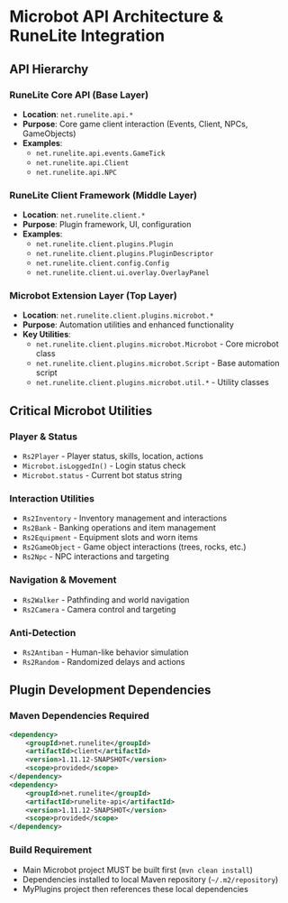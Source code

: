# Microbot API Architecture & RuneLite Integration

## API Hierarchy

### RuneLite Core API (Base Layer)
- **Location**: `net.runelite.api.*`
- **Purpose**: Core game client interaction (Events, Client, NPCs, GameObjects)
- **Examples**: 
  - `net.runelite.api.events.GameTick`
  - `net.runelite.api.Client`
  - `net.runelite.api.NPC`

### RuneLite Client Framework (Middle Layer)  
- **Location**: `net.runelite.client.*`
- **Purpose**: Plugin framework, UI, configuration
- **Examples**:
  - `net.runelite.client.plugins.Plugin`
  - `net.runelite.client.plugins.PluginDescriptor` 
  - `net.runelite.client.config.Config`
  - `net.runelite.client.ui.overlay.OverlayPanel`

### Microbot Extension Layer (Top Layer)
- **Location**: `net.runelite.client.plugins.microbot.*`
- **Purpose**: Automation utilities and enhanced functionality
- **Key Utilities**:
  - `net.runelite.client.plugins.microbot.Microbot` - Core microbot class
  - `net.runelite.client.plugins.microbot.Script` - Base automation script
  - `net.runelite.client.plugins.microbot.util.*` - Utility classes

## Critical Microbot Utilities

### Player & Status
- `Rs2Player` - Player status, skills, location, actions
- `Microbot.isLoggedIn()` - Login status check
- `Microbot.status` - Current bot status string

### Interaction Utilities
- `Rs2Inventory` - Inventory management and interactions
- `Rs2Bank` - Banking operations and item management  
- `Rs2Equipment` - Equipment slots and worn items
- `Rs2GameObject` - Game object interactions (trees, rocks, etc.)
- `Rs2Npc` - NPC interactions and targeting

### Navigation & Movement
- `Rs2Walker` - Pathfinding and world navigation
- `Rs2Camera` - Camera control and targeting

### Anti-Detection
- `Rs2Antiban` - Human-like behavior simulation
- `Rs2Random` - Randomized delays and actions

## Plugin Development Dependencies

### Maven Dependencies Required
```xml
<dependency>
    <groupId>net.runelite</groupId>
    <artifactId>client</artifactId>
    <version>1.11.12-SNAPSHOT</version>
    <scope>provided</scope>
</dependency>
<dependency>
    <groupId>net.runelite</groupId>
    <artifactId>runelite-api</artifactId>
    <version>1.11.12-SNAPSHOT</version>
    <scope>provided</scope>
</dependency>
```

### Build Requirement
- Main Microbot project MUST be built first (`mvn clean install`)
- Dependencies installed to local Maven repository (`~/.m2/repository`)
- MyPlugins project then references these local dependencies